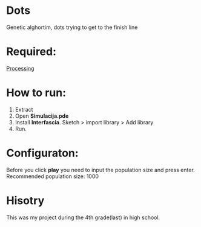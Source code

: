 # Dots
Genetic alghortim, dots trying to get to the finish line

# Required:
[Processing](https://processing.org/download/)

# How to run:
1. Extract
2. Open **Simulacija.pde**
3. Install **Interfascia**. Sketch > import library > Add library
4. Run.

# Configuraton:
Before you click **play** you need to input the population size and press enter.
Recommended population size: 1000

# Hisotry
This was my project during the 4th grade(last) in high school.
